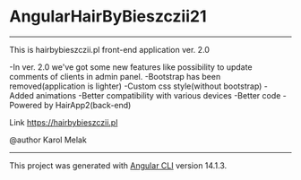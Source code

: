 # AngularHairByBieszczii21

--------------------------------

This is hairbybieszczii.pl front-end application ver. 2.0

-In ver. 2.0 we've got some new features like
possibility to update comments of clients in
admin panel.
-Bootstrap has been removed(application is lighter)
-Custom css style(without bootstrap)
-Added animations
-Better compatibility with various devices
-Better code
-Powered by HairApp2(back-end)


Link
https://hairbybieszczii.pl

@author Karol Melak

---------------------------------

This project was generated with [Angular CLI](https://github.com/angular/angular-cli) version 14.1.3.

